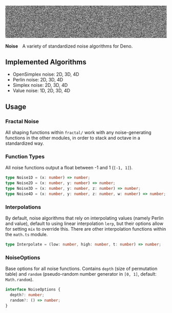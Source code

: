 ![Noise example](images/noise.png)

**Noise**&emsp;A variety of standardized noise algorithms for Deno.

## Implemented Algorithms

- OpenSimplex noise: 2D, 3D, 4D
- Perlin noise: 2D, 3D, 4D
- Simplex noise: 2D, 3D, 4D
- Value noise: 1D, 2D, 3D, 4D

## Usage

### Fractal Noise

All shaping functions within `fractal/` work with any noise-generating functions in the other modules, in order to stack and octave in a standardized way.

### Function Types

All noise functions output a float between -1 and 1 (`[-1, 1]`).

```typescript
type Noise1D = (x: number) => number;
type Noise2D = (x: number, y: number) => number;
type Noise3D = (x: number, y: number, z: number) => number;
type Noise4D = (x: number, y: number, z: number, w: number) => number;
```

### Interpolations

By default, noise algorithms that rely on interpolating values (namely Perlin and value), default to using linear interpolation `lerp`, but their options allow for setting `mix` to override this. There are other interpolation functions within the `math.ts` module.

```typescript
type Interpolate = (low: number, high: number, t: number) => number;
```

### NoiseOptions

Base options for all noise functions. Contains `depth` (size of permutation table) and `random` (pseudo-random number generator in `[0, 1]`, default: `Math.random`).

```typescript
interface NoiseOptions {
  depth?: number;
  random?: () => number;
}
```
